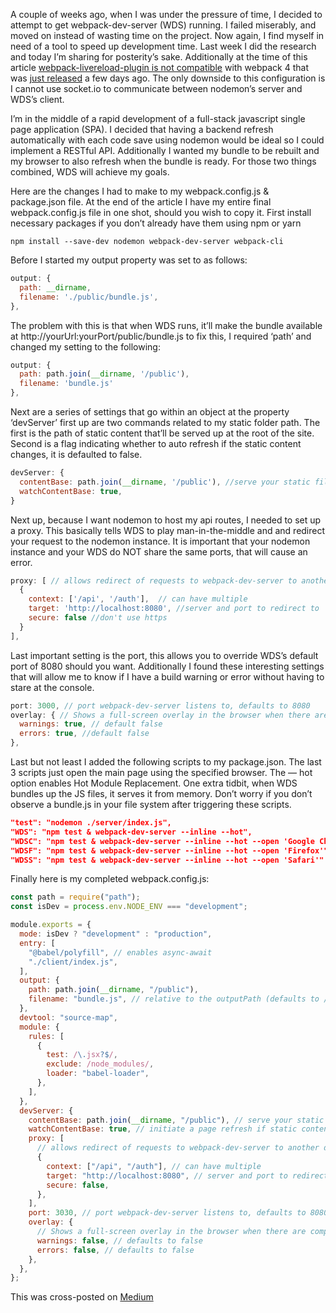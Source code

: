 A couple of weeks ago, when I was under the pressure of time, I decided to attempt to get webpack-dev-server (WDS) running. I failed miserably, and moved on instead of wasting time on the project. Now again, I find myself in need of a tool to speed up development time. Last week I did the research and today I’m sharing for posterity’s sake. Additionally at the time of this article [webpack-livereload-plugin is not compatible](https://github.com/statianzo/webpack-livereload-plugin/issues/40) with webpack 4 that was [just released](https://medium.com/webpack/webpack-4-released-today-6cdb994702d4) a few days ago. The only downside to this configuration is I cannot use socket.io to communicate between nodemon’s server and WDS’s client.

I’m in the middle of a rapid development of a full-stack javascript single page application (SPA). I decided that having a backend refresh automatically with each code save using nodemon would be ideal so I could implement a RESTful API. Additionally I wanted my bundle to be rebuilt and my browser to also refresh when the bundle is ready. For those two things combined, WDS will achieve my goals.

Here are the changes I had to make to my webpack.config.js & package.json file. At the end of the article I have my entire final webpack.config.js file in one shot, should you wish to copy it.
First install necessary packages if you don’t already have them using npm or yarn

```
npm install --save-dev nodemon webpack-dev-server webpack-cli
```

Before I started my output property was set to as follows:

```js
output: {
  path: __dirname,
  filename: './public/bundle.js',
},
```

The problem with this is that when WDS runs, it’ll make the bundle available at http://yourUrl:yourPort/public/bundle.js to fix this, I required ‘path’ and changed my setting to the following:

```js
output: {
  path: path.join(__dirname, '/public'),
  filename: 'bundle.js'
},
```

Next are a series of settings that go within an object at the property ‘devServer’ first up are two commands related to my static folder path. The first is the path of static content that’ll be served up at the root of the site. Second is a flag indicating whether to auto refresh if the static content changes, it is defaulted to false.

```js
devServer: {
  contentBase: path.join(__dirname, '/public'), //serve your static files from here
  watchContentBase: true,
}
```

Next up, because I want nodemon to host my api routes, I needed to set up a proxy. This basically tells WDS to play man-in-the-middle and and redirect your request to the nodemon instance. It is important that your nodemon instance and your WDS do NOT share the same ports, that will cause an error.

```js
proxy: [ // allows redirect of requests to webpack-dev-server to another destination
  {
    context: ['/api', '/auth'],  // can have multiple
    target: 'http://localhost:8080', //server and port to redirect to
    secure: false //don't use https
  }
],
```

Last important setting is the port, this allows you to override WDS’s default port of 8080 should you want. Additionally I found these interesting settings that will allow me to know if I have a build warning or error without having to stare at the console.

```js
port: 3000, // port webpack-dev-server listens to, defaults to 8080
overlay: { // Shows a full-screen overlay in the browser when there are compiler errors or warnings
  warnings: true, // default false
  errors: true, //default false
},
```

Last but not least I added the following scripts to my package.json. The last 3 scripts just open the main page using the specified browser. The — hot option enables Hot Module Replacement. One extra tidbit, when WDS bundles up the JS files, it serves it from memory. Don’t worry if you don’t observe a bundle.js in your file system after triggering these scripts.

```json
"test": "nodemon ./server/index.js",
"WDS": "npm test & webpack-dev-server --inline --hot",
"WDSC": "npm test & webpack-dev-server --inline --hot --open 'Google Chrome'",
"WDSF": "npm test & webpack-dev-server --inline --hot --open 'Firefox'",
"WDSS": "npm test & webpack-dev-server --inline --hot --open 'Safari'"
```

Finally here is my completed webpack.config.js:

```js
const path = require("path");
const isDev = process.env.NODE_ENV === "development";

module.exports = {
  mode: isDev ? "development" : "production",
  entry: [
    "@babel/polyfill", // enables async-await
    "./client/index.js",
  ],
  output: {
    path: path.join(__dirname, "/public"),
    filename: "bundle.js", // relative to the outputPath (defaults to / or root of the site)
  },
  devtool: "source-map",
  module: {
    rules: [
      {
        test: /\.jsx?$/,
        exclude: /node_modules/,
        loader: "babel-loader",
      },
    ],
  },
  devServer: {
    contentBase: path.join(__dirname, "/public"), // serve your static files from here
    watchContentBase: true, // initiate a page refresh if static content changes
    proxy: [
      // allows redirect of requests to webpack-dev-server to another destination
      {
        context: ["/api", "/auth"], // can have multiple
        target: "http://localhost:8080", // server and port to redirect to
        secure: false,
      },
    ],
    port: 3030, // port webpack-dev-server listens to, defaults to 8080
    overlay: {
      // Shows a full-screen overlay in the browser when there are compiler errors or warnings
      warnings: false, // defaults to false
      errors: false, // defaults to false
    },
  },
};
```

This was cross-posted on [Medium](https://itnext.io/auto-reload-a-full-stack-javascript-project-using-nodemon-and-webpack-dev-server-together-a636b271c4e)
